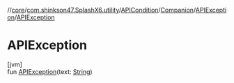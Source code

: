//[core](../../../../../index.md)/[com.shinkson47.SplashX6.utility](../../../index.md)/[APICondition](../../index.md)/[Companion](../index.md)/[APIException](index.md)/[APIException](-a-p-i-exception.md)

# APIException

[jvm]\
fun [APIException](-a-p-i-exception.md)(text: [String](https://kotlinlang.org/api/latest/jvm/stdlib/kotlin/-string/index.html))
